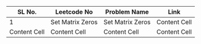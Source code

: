 
| SL No.        |Leetcode No    |Problem Name   |  Link         |
| ------------- | ------------- | ------------- | ------------- |
| 1             | Set Matrix Zeros  | Set Matrix Zeros  | Content Cell  |
| Content Cell  | Content Cell  | Content Cell  | Content Cell  |
